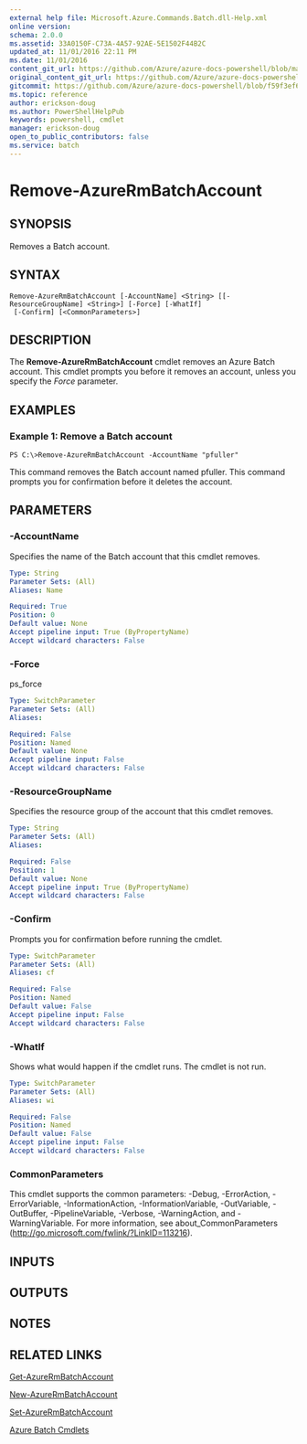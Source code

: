 ```yaml
---
external help file: Microsoft.Azure.Commands.Batch.dll-Help.xml
online version:
schema: 2.0.0
ms.assetid: 33A0150F-C73A-4A57-92AE-5E1502F44B2C
updated_at: 11/01/2016 22:11 PM
ms.date: 11/01/2016
content_git_url: https://github.com/Azure/azure-docs-powershell/blob/master/azureps-cmdlets-docs/ResourceManager/AzureRM.Batch/v1.1.4/Remove-AzureRmBatchAccount.md
original_content_git_url: https://github.com/Azure/azure-docs-powershell/blob/master/azureps-cmdlets-docs/ResourceManager/AzureRM.Batch/v1.1.4/Remove-AzureRmBatchAccount.md
gitcommit: https://github.com/Azure/azure-docs-powershell/blob/f59f3ef60bc592383812213e69fd77ba950759ed
ms.topic: reference
author: erickson-doug
ms.author: PowerShellHelpPub
keywords: powershell, cmdlet
manager: erickson-doug
open_to_public_contributors: false
ms.service: batch
---
```


# Remove-AzureRmBatchAccount

## SYNOPSIS
Removes a Batch account.

## SYNTAX

```
Remove-AzureRmBatchAccount [-AccountName] <String> [[-ResourceGroupName] <String>] [-Force] [-WhatIf]
 [-Confirm] [<CommonParameters>]
```

## DESCRIPTION
The **Remove-AzureRmBatchAccount** cmdlet removes an Azure Batch account.
This cmdlet prompts you before it removes an account, unless you specify the *Force* parameter.

## EXAMPLES

### Example 1: Remove a Batch account
```
PS C:\>Remove-AzureRmBatchAccount -AccountName "pfuller"
```

This command removes the Batch account named pfuller.
This command prompts you for confirmation before it deletes the account.

## PARAMETERS

### -AccountName
Specifies the name of the Batch account that this cmdlet removes.

```yaml
Type: String
Parameter Sets: (All)
Aliases: Name

Required: True
Position: 0
Default value: None
Accept pipeline input: True (ByPropertyName)
Accept wildcard characters: False
```

### -Force
ps_force

```yaml
Type: SwitchParameter
Parameter Sets: (All)
Aliases: 

Required: False
Position: Named
Default value: None
Accept pipeline input: False
Accept wildcard characters: False
```

### -ResourceGroupName
Specifies the resource group of the account that this cmdlet removes.

```yaml
Type: String
Parameter Sets: (All)
Aliases: 

Required: False
Position: 1
Default value: None
Accept pipeline input: True (ByPropertyName)
Accept wildcard characters: False
```

### -Confirm
Prompts you for confirmation before running the cmdlet.

```yaml
Type: SwitchParameter
Parameter Sets: (All)
Aliases: cf

Required: False
Position: Named
Default value: False
Accept pipeline input: False
Accept wildcard characters: False
```

### -WhatIf
Shows what would happen if the cmdlet runs.
The cmdlet is not run.

```yaml
Type: SwitchParameter
Parameter Sets: (All)
Aliases: wi

Required: False
Position: Named
Default value: False
Accept pipeline input: False
Accept wildcard characters: False
```

### CommonParameters
This cmdlet supports the common parameters: -Debug, -ErrorAction, -ErrorVariable, -InformationAction, -InformationVariable, -OutVariable, -OutBuffer, -PipelineVariable, -Verbose, -WarningAction, and -WarningVariable. For more information, see about_CommonParameters (http://go.microsoft.com/fwlink/?LinkID=113216).

## INPUTS

## OUTPUTS

## NOTES

## RELATED LINKS

[Get-AzureRmBatchAccount](./Get-AzureRmBatchAccount.md)

[New-AzureRmBatchAccount](./New-AzureRmBatchAccount.md)

[Set-AzureRmBatchAccount](./Set-AzureRmBatchAccount.md)

[Azure Batch Cmdlets](./AzureRM.Batch.md)


